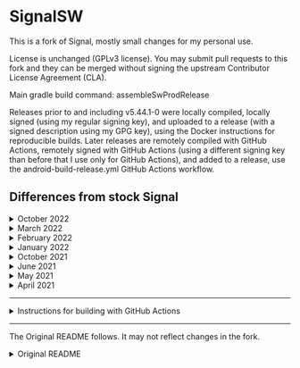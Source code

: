# SignalSW

This is a fork of Signal, mostly small changes for my personal use.

License is unchanged (GPLv3 license). You may submit pull requests to this fork and they can be merged without signing the upstream Contributor License Agreement (CLA).

Main gradle build command: assembleSwProdRelease

Releases prior to and including v5.44.1-0 were locally compiled, locally signed (using my regular signing key), and uploaded to a release (with a signed description using my GPG key), using the Docker instructions for reproducible builds. Later releases are remotely compiled with GitHub Actions, remotely signed with GitHub Actions (using a different signing key than before that I use only for GitHub Actions), and added to a release, use the android-build-release.yml GitHub Actions workflow.

## Differences from stock Signal

<details>
<summary>October 2022</summary>

* (Option) Long-press a sticker in the recent sticker list to jump to the pack that sticker belongs to (normally this enlarges the sticker and shows you what emoji it corresponds to)
* (Option) Sort packs in sticker keyboard by most recently used pack order
</details>

<details>
<summary>March 2022</summary>

* Further improvements to security of view/set identity keys screen (requires authentication if device has one available)
* Long-press Signal icon in conversation bubble to hide media/attachment keyboard. Works around possible bug where it may be otherwise difficult to close the media/attachment keyboard in conversation bubbles
* Long-press recipient label that appears above media while adding/editing media (to send in a conversation) to close media selection. Works around possible bug where it is otherwise difficult to close/go back from media selection while in conversation bubbles
</details>

<details>
<summary>February 2022</summary>

* Added support for building with GitHub Actions. See below the changelog for more information
* Added option to set backup interval to any number of days (upstream always uses 1). You can also set it to a really big number if you want to only create backups using the option in Chat Backups setting manually
* Upstream has fixed (in a different way) ~~Forwarding video GIFs from the media preview screen now retains video GIF status~~
</details>

<details>
<summary>January 2022</summary>

* Option to show a prompt when sending videos to send like gifs. Videos will autoplay, not have seek controls, will loop, sometimes appear larger than if sent as video, and may not have audio.
* Add sort media preview by content type (and then largest or newest) option
</details>

<details>
<summary>October 2021</summary>

* Option to not prompt when deleting messages using the delete button action bar; they will only be automatically deleted for you, not everyone.
</details>

<details>
<summary>June 2021</summary>

* Several new swipe to right options (see May 2021) swipe to right list of options
* Option to enable select multiple mode when long pressing any type of conversation item (most useful when setting swipe to right conversation item action to show options)
* Due to using a custom build target and not realizing a specific setting needed to add in that build target, the usual gradle build target did not perform dependency verification prior to commit 850f9bfe on 2021-06-09 (part of release 5.14.2), when it was fixed
* Option to also show profile names under contact names in detailed recipient views and group member lists (when a member does not have about set), for recipients with contact entries (by default, contact names replace profile names in most views)
* Option to enable manage group view tweaks, which include hiding text with prompt to add group description or number of members and moving member list almost to top of view (but leaving the add members button where it usually is)
* Added in support for swipe to left conversation item action. Option to customize swipe to right conversation item action has the same options as the swipe to right conversation item action
* Upstream has added feature independently (with better UI) ~~Option to type reaction emoji, by long pressing the custom emoji bottom sheet settings button to use the keyboard to enter reaction emoji. Useful if you want to search for emojis and your keyboard supports it~~
</details>


<details>
<summary>May 2021</summary>

* Can start or join group calls with just microphone permission (non-fork requires video permission)
* Option to long-press a custom emoji previously used as a reaction in the long-press your selected reaction popup to change it to another custom emoji (so you don't have to press it once to deselect it and then select a different one; note that you still have to let go of the custom emoji after long pressing to show the custom emoji selector)
* Option to open popup with editable text when selecting copying text for one or more messages in a conversation, which allows for easy modification and/or copying of part or all of the string
* Option to add menu option to conversation view to delete the current conversation (still prompted with a confirmation popup)
* Option to customize swipe to right conversation item action. Options are
    * reply (non-fork version uses this)
    * do nothing (disable swipe to right)
    * delete message (with usual prompt or for me without prompt)
    * copy text (normal method or with popup)
    * show message details
    * show options (show long press menu) (June 2021) ~~(broken and fixed in July 2023, although bubble is currently still in swiped position while options are shown)~~
    * note to self (shortcut for forward to self, only works if you have an existing note to self conversation) (June 2021)
    * select multiple (select item and enter multi select mode) (June 2021)
* Option to enable a range to be selected when selecting multiple conversation items, by long pressing an item after selecting an item, which will select all items in that range (including the selected and long pressed items)
</details>

<details>
<summary>April 2021</summary>

* Package name is different, so the fork can be installed on the same device as stock Signal. Note that a phone number can be registered to only one Signal (non-fork or fork) instance at a time (the older one will be deregistered, and if a backup is not restored during install time on the new instance, the identity key will change, chat history will be lost, etc). The fork should be compatiable with stock Signal backups and vice versa (but not really tested).
* Build signing code is slightly tweaked to my preferred style (note that the build target I use is assembleSwProdRelease).
* As I may not provide support, the sending debug log feature is disabled.
* Update check is not currently set up for the fork and is disabled.
* Option to hide insights option when sms is enabled (just tells you how much of your messages sent were encrypted).
* Option to show read reaction timestamp.
* Option to view/set identity keys (very specific use cases, may break Signal installation, please read security warnings when clicking the button in the view/set screen that populates your public and private identity keys). (hides itself in recent apps screen from January 2022)
</details>

---

<details>
<summary>Instructions for building with GitHub Actions</summary>

We make the upstream Android CI and Reproducible Build workflows on demand only, and add a debug build (and create artifact with universal apk) and a release build (and create release with split and universal apks) workflows. These also sign your apks (use if you're comfortable with the build server signing them). To use these workflows yourself, start by forking this repository. Follow the
[Android developer instructions to generate a private key](https://developer.android.com/studio/build/building-cmdline#sign_cmdline) and then convert it to a base64 string with `openssl base64 < keystore.jks | tr -d '\n' | tee keystore.txt` in a Linux-like terminal and then put it in a GitHub Actions secret called "KEYSTORE_BASE64". Put the keystore password in a secret called "KEYSTORE_PASSWORD", the keystore key alias in "KEYSTORE_ALIAS", and
the keystore key alias password in "KEYSTORE_ALIAS_PASSWORD" ([more info on Github Action secrets](https://docs.github.com/en/actions/security-guides/encrypted-secrets)).
</details>

---

The Original README follows. It may not reflect changes in the fork.

<details>
<summary>Original README</summary>

Signal is a simple, powerful, and secure messenger.

Signal uses your phone's data connection (WiFi/3G/4G/5G) to communicate securely. Millions of people use Signal every day for free and instantaneous communication anywhere in the world. Send and receive high-fidelity messages, participate in HD voice/video calls, and explore a growing set of new features that help you stay connected. Signal’s advanced privacy-preserving technology is always enabled, so you can focus on sharing the moments that matter with the people who matter to you.

Currently available on the Play Store and [signal.org](https://signal.org/android/apk/).

<a href='https://play.google.com/store/apps/details?id=org.thoughtcrime.securesms&pcampaignid=MKT-Other-global-all-co-prtnr-py-PartBadge-Mar2515-1'><img alt='Get it on Google Play' src='https://play.google.com/intl/en_us/badges/images/generic/en_badge_web_generic.png' height='80px'/></a>

## Contributing Bug reports
We use GitHub for bug tracking. Please search the existing issues for your bug and create a new one if the issue is not yet tracked!

https://github.com/signalapp/Signal-Android/issues

## Joining the Beta
Want to live life on the bleeding edge and help out with testing?

You can subscribe to Signal Android Beta releases here:
https://play.google.com/apps/testing/org.thoughtcrime.securesms

If you're interested in a life of peace and tranquility, stick with the standard releases.

## Contributing Code

If you're new to the Signal codebase, we recommend going through our issues and picking out a simple bug to fix (check the "easy" label in our issues) in order to get yourself familiar. Also please have a look at the [CONTRIBUTING.md](https://github.com/signalapp/Signal-Android/blob/main/CONTRIBUTING.md), that might answer some of your questions.

For larger changes and feature ideas, we ask that you propose it on the [unofficial Community Forum](https://community.signalusers.org) for a high-level discussion with the wider community before implementation.

## Contributing Ideas
Have something you want to say about Signal projects or want to be part of the conversation? Get involved in the [community forum](https://community.signalusers.org).

Help
====
## Support
For troubleshooting and questions, please visit our support center!

https://support.signal.org/

## Documentation
Looking for documentation? Check out the wiki!

https://github.com/signalapp/Signal-Android/wiki

# Legal things
## Cryptography Notice

This distribution includes cryptographic software. The country in which you currently reside may have restrictions on the import, possession, use, and/or re-export to another country, of encryption software.
BEFORE using any encryption software, please check your country's laws, regulations and policies concerning the import, possession, or use, and re-export of encryption software, to see if this is permitted.
See <http://www.wassenaar.org/> for more information.

The U.S. Government Department of Commerce, Bureau of Industry and Security (BIS), has classified this software as Export Commodity Control Number (ECCN) 5D002.C.1, which includes information security software using or performing cryptographic functions with asymmetric algorithms.
The form and manner of this distribution makes it eligible for export under the License Exception ENC Technology Software Unrestricted (TSU) exception (see the BIS Export Administration Regulations, Section 740.13) for both object code and source code.

## License

Copyright 2013-2023 Signal

Licensed under the GNU AGPLv3: https://www.gnu.org/licenses/agpl-3.0.html

Google Play and the Google Play logo are trademarks of Google LLC.
</details>

